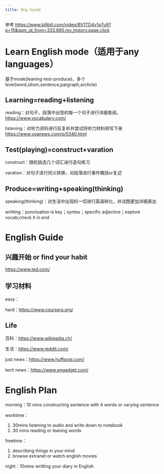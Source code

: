 ```yaml
---
title: Eng Guide
---
```

参考 https://www.bilibili.com/video/BV1TD4y1q7u9?p=15&spm_id_from=333.880.my_history.page.click

# Learn English mode（适用于any languages）
基于mode(leaning-test-produce)，多个level(word,idiom,sentence,pargraph,arcticle)

## Learning=reading+listening
reading：对句子，段落中出现的每一个句子进行详细查阅，https://www.vocabulary.com/

listening：对听力资料进行反复听并尝试将听力材料转写下来 https://www.voanews.com/p/5340.html

## Test(playing)=construct+varation
construct：随机挑选几个词汇进行造句练习

varation：对句子进行同义转换，对段落进行事件概括or复述 

## Produce=writing+speaking(thinking)
speaking(thinking)：对生活中出现的一切进行英语转化，并试图更加详细表达

writting：punctuation is key；syntax；specific adjective；explore vocab;check it in end

# English Guide
## 兴趣开始 or find your habit
https://www.ted.com/

## 学习材料
easy：

hard：https://www.coursera.org/

## Life

百科：https://www.wikipedia.ch/

生活：https://www.reddit.com/

just news：https://www.huffpost.com/

tech news：https://www.engadget.com/

# English Plan
morning：10 mins constructing sentence with 4 words or varying sentence

worktime：
1. 30mins listening to audio and write down to notebook
2. 30 mins reading or leaning words

freetime：
1. describing things in your mind
2. browse extranet or watch english movies

night：10mins writting your diary in English